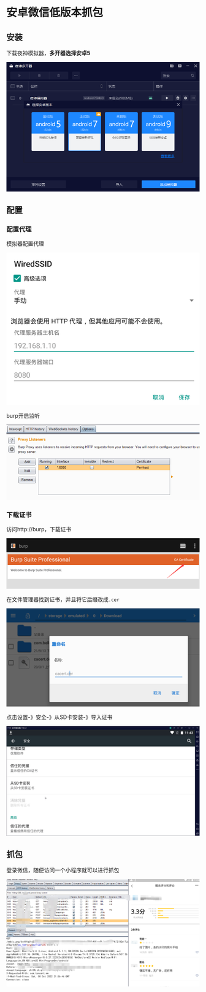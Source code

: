 # 安卓微信低版本抓包

## 安装

下载夜神模拟器，**多开器选择安卓5**

![img](../../.gitbook/assets/clipboard-16529713052634.png)





## 配置

### 配置代理

模拟器配置代理

![image-20230301113855880](../../.gitbook/assets/image-20230301113855880.png)

burp开启监听

![image-20230301113934154](../../.gitbook/assets/image-20230301113934154.png)

### 下载证书

访问http://burp，下载证书

![image-20230301114046393](../../.gitbook/assets/image-20230301114046393.png)

在文件管理器找到证书，并且将它后缀改成`.cer`

![image-20230301114213040](../../.gitbook/assets/image-20230301114213040.png)

点击设置-》安全-》从SD卡安装-》导入证书

![QQ录屏20230301114359](../../.gitbook/assets/QQ录屏20230301114359.gif)



## 抓包

登录微信，随便访问一个小程序就可以进行抓包

![image-20230301115216936](../../.gitbook/assets/image-20230301115216936.png)


